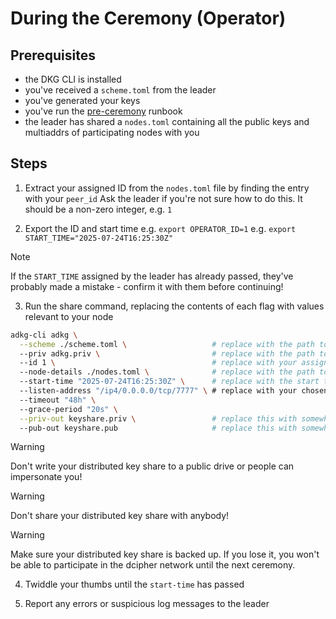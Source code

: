 # During the Ceremony (Operator)

## Prerequisites
- the DKG CLI is installed
- you've received a `scheme.toml` from the leader
- you've generated your keys
- you've run the [pre-ceremony](./pre-ceremony-operator.md) runbook
- the leader has shared a `nodes.toml` containing all the public keys and multiaddrs of participating nodes with you

## Steps
1. Extract your assigned ID from the `nodes.toml` file by finding the entry with your `peer_id`
Ask the leader if you're not sure how to do this.
It should be a non-zero integer, e.g. `1`

2. Export the ID and start time
e.g. `export OPERATOR_ID=1`
e.g. `export START_TIME="2025-07-24T16:25:30Z"`

> [!NOTE]  
> If the `START_TIME` assigned by the leader has already passed, they've probably made a mistake - confirm it with them before continuing!

3. Run the share command, replacing the contents of each flag with values relevant to your node
```bash
adkg-cli adkg \
  --scheme ./scheme.toml \                   # replace with the path to the scheme.toml file the leader gave you
  --priv adkg.priv \                         # replace with the path to your private key file
  --id 1 \                                   # replace with your assigned ID
  --node-details ./nodes.toml \              # replace with the path to the nodes.toml the leader gave you
  --start-time "2025-07-24T16:25:30Z" \      # replace with the start time given by the leader
  --listen-address "/ip4/0.0.0.0/tcp/7777" \ # replace with your chosen multiaddr
  --timeout "48h" \                          
  --grace-period "20s" \
  --priv-out keyshare.priv \                 # replace this with somewhere you can store your shared keys
  --pub-out keyshare.pub                     # replace this with somewhere you can store your shared keys

```

> [!WARNING]  
> Don't write your distributed key share to a public drive or people can impersonate you!

> [!WARNING]  
> Don't share your distributed key share with anybody!

> [!WARNING]  
> Make sure your distributed key share is backed up. If you lose it, you won't be able to participate in the dcipher network until the next ceremony.

4. Twiddle your thumbs until the `start-time` has passed

5. Report any errors or suspicious log messages to the leader

